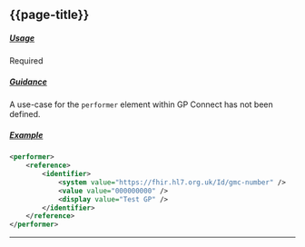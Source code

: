 ## {{page-title}}

<h5><ins>Usage</ins></h5>

<span class="mro-circle required" title="Required"></span> Required


<h5><ins>Guidance</ins></h5>

A use-case for the `performer` element within GP Connect has not been defined.

<h5><ins>Example</ins></h5>

```xml
<performer>
    <reference>
        <identifier>
            <system value="https://fhir.hl7.org.uk/Id/gmc-number" />
            <value value="000000000" />
            <display value="Test GP" />
        </identifier>
    </reference>
</performer>
```

---